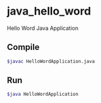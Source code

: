 # java_hello_word
Hello Word Java Application

## Compile

```bash
$javac HelloWordApplication.java
```

## Run 

```bash
$java HelloWordApplication
```
